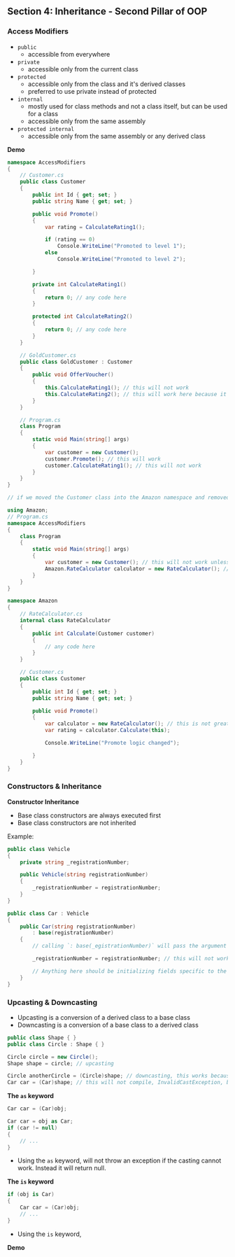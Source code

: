 ## **Section 4: Inheritance - Second Pillar of OOP**

### **Access Modifiers**
* `public`
    * accessible from everywhere
* `private`
    * accessible only from the current class
* `protected`
    * accessible only from the class and it's derived classes
    * preferred to use private instead of protected
* `internal`
    * mostly used for class methods and not a class itself, but can be used for a class
    * accessible only from the same assembly
* `protected internal`
    * accessible only from the same assembly or any derived class

**Demo**
```csharp
namespace AccessModifiers
{
    // Customer.cs
    public class Customer
    {
        public int Id { get; set; }
        public string Name { get; set; }

        public void Promote()
        {
            var rating = CalculateRating1();

            if (rating == 0)
                Console.WriteLine("Promoted to level 1");
            else 
                Console.WriteLine("Promoted to level 2");

        }

        private int CalculateRating1()
        {
            return 0; // any code here
        }

        protected int CalculateRating2()
        {
            return 0; // any code here
        }
    }

    // GoldCustomer.cs
    public class GoldCustomer : Customer
    {
        public void OfferVoucher()
        {
            this.CalculateRating1(); // this will not work
            this.CalculateRating2(); // this will work here because it's derived from Customer
        }
    }

    // Program.cs
    class Program
    {
        static void Main(string[] args)
        {
            var customer = new Customer();
            customer.Promote(); // this will work
            customer.CalculateRating1(); // this will not work
        }
    }
}
```

```csharp
// if we moved the Customer class into the Amazon namespace and removed it from the AccessModifier namespace above.

using Amazon;
// Program.cs
namespace AccessModifiers
{
    class Program
    {
        static void Main(string[] args)
        {
            var customer = new Customer(); // this will not work unless we add a reference and add the Using statement above
            Amazon.RateCalculator calculator = new RateCalculator(); // this will not work because it's in a different assembly
        }
    }
}

namespace Amazon
{
    // RateCalculator.cs
    internal class RateCalculator
    {
        public int Calculate(Customer customer)
        {
            // any code here
        }
    }

    // Customer.cs
    public class Customer
    {
        public int Id { get; set; }
        public string Name { get; set; }

        public void Promote()
        {
            var calculator = new RateCalculator(); // this is not great for encapsulation
            var rating = calculator.Calculate(this);

            Console.WriteLine("Promote logic changed");

        }
    }
}
```

### **Constructors & Inheritance**

**Constructor Inheritance**
* Base class constructors are always executed first
* Base class constructors are not inherited

Example:
```csharp
public class Vehicle
{
    private string _registrationNumber;

    public Vehicle(string registrationNumber)
    {
        _registrationNumber = registrationNumber;
    }
}

public class Car : Vehicle
{
    public Car(string registrationNumber)
        : base(registrationNumber) 
    {
        // calling `: base(_egistrationNumber)` will pass the argument to the base class constructor

        _registrationNumber = registrationNumber; // this will not work because the _registrationNumber is private

        // Anything here should be initializing fields specific to the car class
    }
}
```

### **Upcasting & Downcasting**
* Upcasting is a conversion of a derived class to a base class
* Downcasting is a conversion of a base class to a derived class
```csharp
public class Shape { }
public class Circle : Shape { }

Circle circle = new Circle();
Shape shape = circle; // upcasting

Circle anotherCircle = (Circle)shape; // downcasting, this works because the `shape` object is pointing to a Circle object at runtime
Car car = (Car)shape; // this will not compile, InvalidCastException, because they are not related
```

**The `as` keyword**
```csharp
Car car = (Car)obj;

Car car = obj as Car;
if (car != null)
{
    // ...
}
```
* Using the `as` keyword, will not throw an exception if the casting cannot work. Instead it will return null.

**The `is` keyword**
```csharp
if (obj is Car)
{
    Car car = (Car)obj;
    // ...
}
```
* Using the `is` keyword, 

**Demo**
```csharp

```